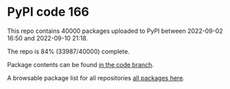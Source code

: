 # PyPI code 166

This repo contains 40000 packages uploaded to PyPI between 
2022-09-02 16:50 and 2022-09-10 21:18.

The repo is 84% (33987/40000) complete.

Package contents can be found [in the code branch](https://github.com/pypi-data/pypi-mirror-166/tree/code/packages).

A browsable package list for all repositories [all packages here](https://pypi-data.github.io/website/repositories/pypi-mirror-166).


